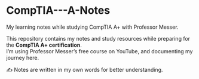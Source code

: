 # CompTIA---A-Notes
My learning notes while studying CompTIA A+ with Professor Messer.

This repository contains my notes and study resources while preparing for the **CompTIA A+ certification**.  
I’m using Professor Messer’s free course on YouTube, and documenting my journey here.  

✍️ Notes are written in my own words for better understanding.
